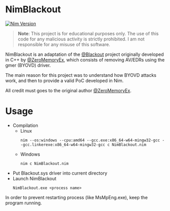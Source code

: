 # NimBlackout

[![Nim Version](https://img.shields.io/badge/nim-1.6.8-orange.svg)](https://nim-lang.org/)

> **Note**: This project is for educational purposes only. The use of this code for any malicious activity is strictly prohibited. I am not responsible for any misuse of this software.

NimBlackout is an adaptation of the [@Blackout](https://github.com/ZeroMemoryEx/Blackout) project originally developed in C++ by [@ZeroMemoryEx](https://github.com/ZeroMemoryEx), which consists of removing AV/EDRs using the gmer (BYOVD) driver.

The main reason for this project was to understand how BYOVD attacks work, and then to provide a valid PoC developed in Nim.

All credit must goes to the original author [@ZeroMemoryEx](https://github.com/ZeroMemoryEx).


# Usage
- Compilation
  - Linux
    ```
    nim --os:windows --cpu:amd64 --gcc.exe:x86_64-w64-mingw32-gcc --gcc.linkerexe:x86_64-w64-mingw32-gcc c NimBlackout.nim
    ```
  - Windows
    ```
    nim c NimBlackout.nim
    ```
- Put Blackout.sys driver into current directory
- Launch NimBlackout
  ```
  NimBlackout.exe <process name>
  ```

In order to prevent restarting process (like MsMpEng.exe), keep the program running.
